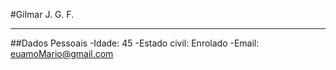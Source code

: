 
#Gilmar J. G. F.

---
##Dados Pessoais
-Idade: 45
-Estado civil: Enrolado
-Email: euamoMario@gmail.com


